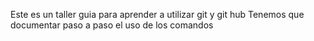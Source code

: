 Este es un taller guia para aprender a utilizar git y git hub
Tenemos que documentar paso a paso el uso de los comandos 

